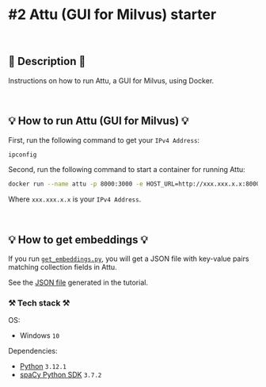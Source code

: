 # #2 Attu (GUI for Milvus) starter

<br>

## 📖 Description 📖

Instructions on how to run Attu, a GUI for Milvus, using Docker.

<br>

## 💡 How to run Attu (GUI for Milvus) 💡

First, run the following command to get your `IPv4 Address`:

```bash
ipconfig
```

Second, run the following command to start a container for running Attu:

```bash
docker run --name attu -p 8000:3000 -e HOST_URL=http://xxx.xxx.x.x:8000 -e MILVUS_URL=http://xxx.xxx.x.x:19530 zilliz/attu:v2.3.6
```

Where `xxx.xxx.x.x` is your `IPv4 Address`.

<br>

## 💡 How to get embeddings 💡

If you run [`get_embeddings.py`](https://github.com/rokbenko/ai-playground/blob/main/milvus-tutorials/2-Attu_starter/get_embeddings.py), you will get a JSON file with key-value pairs matching collection fields in Attu.

See the <a href="https://github.com/rokbenko/ai-playground/blob/main/milvus-tutorials/2-Attu_starter/dummy_data.json">JSON file</a> generated in the tutorial.

### ⚒️ Tech stack ⚒️

OS:

- Windows `10`

Dependencies:

- [Python](https://www.python.org/) `3.12.1`
- [spaCy Python SDK](https://pypi.org/project/spacy/) `3.7.2`
